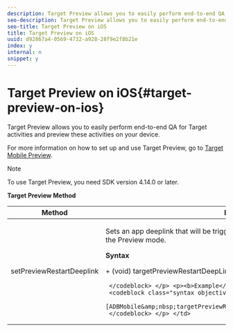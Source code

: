 ```yaml
---
description: Target Preview allows you to easily perform end-to-end QA for Target activities and preview these activities on your device.
seo-description: Target Preview allows you to easily perform end-to-end QA for Target activities and preview these activities on your device.
seo-title: Target Preview on iOS
title: Target Preview on iOS
uuid: d92867a4-0569-4732-a928-28f9e2f8b21e
index: y
internal: n
snippet: y
---
```


# Target Preview on iOS{#target-preview-on-ios}

Target Preview allows you to easily perform end-to-end QA for Target activities and preview these activities on your device.

For more information on how to set up and use Target Preview, go to [Target Mobile Preview]( https://marketing.adobe.com/resources/help/en_US/target/target/target-mobile-preview.html).

>[!NOTE]
>
>To use Target Preview, you need SDK version 4.14.0 or later.

**Target Preview Method** 

<table id="table_5238B149CD5B47028EF76DA8CCC10951"> 
 <thead> 
  <tr> 
   <th colname="col1" class="entry"> Method </th> 
   <th colname="col2" class="entry"> Description </th> 
  </tr> 
 </thead>
 <tbody> 
  <tr> 
   <td colname="col1"> <span class="codeph"> setPreviewRestartDeeplink </span> </td> 
   <td colname="col2"> <p>Sets an app deeplink that will be triggered when preview selections are applied in the Preview mode. </p> <p><b>Syntax</b> </p> <p> 
     <codeblock class="syntax objective c">
       +&nbsp;(void)&nbsp;targetPreviewRestartDeepLink:(nullable&nbsp;NSString&nbsp;*)callbackURL;

     </codeblock> </p> <p><b>Example</b> </p> <p> 
     <codeblock class="syntax objective c">
       [ADBMobile&amp;nbsp;targetPreviewRestartDeepLink:@"&amp;nbsp;myapp://myhost"]; 
     </codeblock> </p> </td> 
  </tr> 
 </tbody> 
</table>

